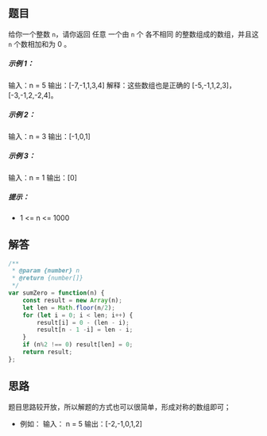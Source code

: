 ## 题目
给你一个整数 `n`，请你返回 任意 一个由 `n` 个 各不相同 的整数组成的数组，并且这 `n` 个数相加和为 0 。

##### 示例 1：

输入：n = 5
输出：[-7,-1,1,3,4]
解释：这些数组也是正确的 [-5,-1,1,2,3]，[-3,-1,2,-2,4]。

##### 示例 2：

输入：n = 3
输出：[-1,0,1]


##### 示例 3：

输入：n = 1
输出：[0]


##### 提示：

- 1 <= n <= 1000

## 解答

```javascript
/**
 * @param {number} n
 * @return {number[]}
 */
var sumZero = function(n) {
    const result = new Array(n);
    let len = Math.floor(n/2);
    for (let i = 0; i < len; i++) {
        result[i] = 0 - (len - i);
        result[n - 1 -i] = len - i;
    }
    if (n%2 !== 0) result[len] = 0;
    return result;
};
```


## 思路

题目思路较开放，所以解题的方式也可以很简单，形成对称的数组即可；
- 例如：
输入： n = 5
输出：[-2,-1,0,1,2]